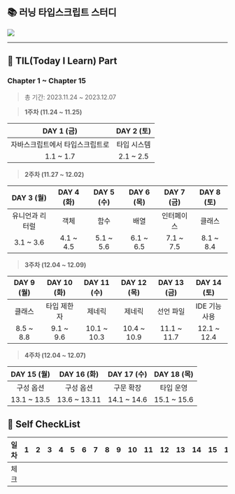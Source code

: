 ## 📚 러닝 타입스크립트 스터디

![](https://velog.velcdn.com/images/ninto_2/post/6d65e289-7557-46f4-88c2-b8e4c13eed4f/image.png)

---

## 📕 TIL(Today I Learn) Part

### Chapter 1 ~ Chapter 15

> 총 기간: 2023.11.24 ~ 2023.12.07

> **1주차 (11.24 ~ 11.25)**

|           DAY 1 (금)            | DAY 2 (토)  |
| :-----------------------------: | :---------: |
| 자바스크립트에서 타입스크립트로 | 타입 시스템 |
|            1.1 ~ 1.7            |  2.1 ~ 2.5  |

> **2주차 (11.27 ~ 12.02)**

|   DAY 3 (월)    | DAY 4 (화) | DAY 5 (수) | DAY 6 (목) | DAY 7 (금) | DAY 8 (토) |
| :-------------: | :--------: | :--------: | :--------: | :--------: | :--------: |
| 유니언과 리터럴 |    객체    |    함수    |    배열    | 인터페이스 |   클래스   |
|    3.1 ~ 3.6    | 4.1 ~ 4.5  | 5.1 ~ 5.6  | 6.1 ~ 6.5  | 7.1 ~ 7.5  | 8.1 ~ 8.4  |

> **3주차 (12.04 ~ 12.09)**

| DAY 9 (월) | DAY 10 (화) | DAY 11 (수) | DAY 12 (목) | DAY 13 (금) |  DAY 14 (토)  |
| :--------: | :---------: | :---------: | :---------: | :---------: | :-----------: |
|   클래스   | 타입 제한자 |   제네릭    |   제네릭    |  선언 파일  | IDE 기능 사용 |
| 8.5 ~ 8.8  |  9.1 ~ 9.6  | 10.1 ~ 10.3 | 10.4 ~ 10.9 | 11.1 ~ 11.7 |  12.1 ~ 12.4  |

> **4주차 (12.04 ~ 12.07)**

| DAY 15 (월) | DAY 16 (화)  | DAY 17 (수) | DAY 18 (목) |
| :---------: | :----------: | :---------: | :---------: |
|  구성 옵션  |  구성 옵션   |  구문 확장  |  타입 운영  |
| 13.1 ~ 13.5 | 13.6 ~ 13.11 | 14.1 ~ 14.6 | 15.1 ~ 15.6 |

## 📌 Self CheckList

| 일차 | 1   | 2   | 3   | 4   | 5   | 6   | 7   | 8   | 9   | 10  | 11  | 12  | 13  | 14  | 15  | 16  | 17  | 18  |
| :--- | :-- | :-- | :-- | :-- | :-- | :-- | :-- | :-- | :-- | :-- | :-- | :-- | :-- | :-- | :-- | :-- | :-- | --- |
| 체크 |     |     |     |     |     |     |     |     |     |     |     |     |     |     |     |     |     |     |

